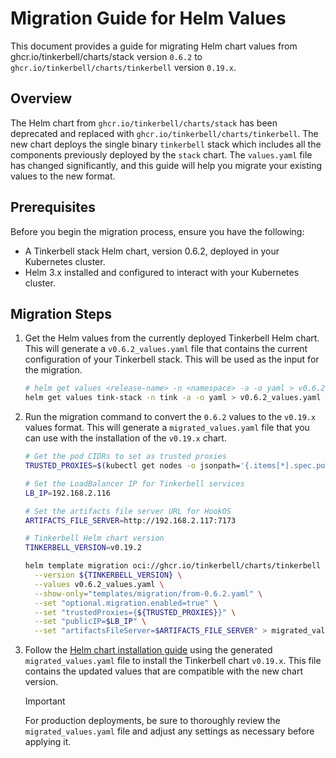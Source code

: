 # Migration Guide for Helm Values

This document provides a guide for migrating Helm chart values from ghcr.io/tinkerbell/charts/stack version `0.6.2` to `ghcr.io/tinkerbell/charts/tinkerbell` version `0.19.x`.

## Overview

The Helm chart from `ghcr.io/tinkerbell/charts/stack` has been deprecated and replaced with `ghcr.io/tinkerbell/charts/tinkerbell`. The new chart deploys the single binary `tinkerbell` stack which includes all the components previously deployed by the `stack` chart. The `values.yaml` file has changed significantly, and this guide will help you migrate your existing values to the new format.

## Prerequisites

Before you begin the migration process, ensure you have the following:

- A Tinkerbell stack Helm chart, version 0.6.2, deployed in your Kubernetes cluster.
- Helm 3.x installed and configured to interact with your Kubernetes cluster.

## Migration Steps

1. Get the Helm values from the currently deployed Tinkerbell Helm chart. This will generate a `v0.6.2_values.yaml` file that contains the current configuration of your Tinkerbell stack. This will be used as the input for the migration.

   ```bash
   # helm get values <release-name> -n <namespace> -a -o yaml > v0.6.2_values.yaml
   helm get values tink-stack -n tink -a -o yaml > v0.6.2_values.yaml 
   ```

1. Run the migration command to convert the `0.6.2` values to the `v0.19.x` values format. This will generate a `migrated_values.yaml` file that you can use with the installation of the `v0.19.x` chart.

   ```bash
   # Get the pod CIDRs to set as trusted proxies
   TRUSTED_PROXIES=$(kubectl get nodes -o jsonpath='{.items[*].spec.podCIDR}' | tr ' ' ',')
   
   # Set the LoadBalancer IP for Tinkerbell services
   LB_IP=192.168.2.116
   
   # Set the artifacts file server URL for HookOS
   ARTIFACTS_FILE_SERVER=http://192.168.2.117:7173

   # Tinkerbell Helm chart version
   TINKERBELL_VERSION=v0.19.2

   helm template migration oci://ghcr.io/tinkerbell/charts/tinkerbell \
     --version ${TINKERBELL_VERSION} \
     --values v0.6.2_values.yaml \
     --show-only="templates/migration/from-0.6.2.yaml" \
     --set "optional.migration.enabled=true" \
     --set "trustedProxies={${TRUSTED_PROXIES}}" \
     --set "publicIP=$LB_IP" \
     --set "artifactsFileServer=$ARTIFACTS_FILE_SERVER" > migrated_values.yaml
   ```

1. Follow the [Helm chart installation guide](../../helm/tinkerbell/README.md) using the generated `migrated_values.yaml` file to install the Tinkerbell chart `v0.19.x`. This file contains the updated values that are compatible with the new chart version.

   > [!IMPORTANT]  
   > For production deployments, be sure to thoroughly review the `migrated_values.yaml` file and adjust any settings as necessary before applying it.
